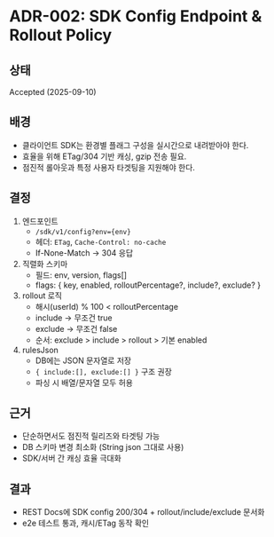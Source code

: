 # ADR-002: SDK Config Endpoint & Rollout Policy

## 상태
Accepted (2025-09-10)

## 배경
- 클라이언트 SDK는 환경별 플래그 구성을 실시간으로 내려받아야 한다.
- 효율을 위해 ETag/304 기반 캐싱, gzip 전송 필요.
- 점진적 롤아웃과 특정 사용자 타겟팅을 지원해야 한다.

## 결정
1. 엔드포인트
    - `/sdk/v1/config?env={env}`
    - 헤더: `ETag`, `Cache-Control: no-cache`
    - If-None-Match → 304 응답
2. 직렬화 스키마
    - 필드: env, version, flags[]
    - flags: { key, enabled, rolloutPercentage?, include?, exclude? }
3. rollout 로직
    - 해시(userId) % 100 < rolloutPercentage
    - include → 무조건 true
    - exclude → 무조건 false
    - 순서: exclude > include > rollout > 기본 enabled
4. rulesJson
    - DB에는 JSON 문자열로 저장
    - `{ include:[], exclude:[] }` 구조 권장
    - 파싱 시 배열/문자열 모두 허용

## 근거
- 단순하면서도 점진적 릴리즈와 타겟팅 가능
- DB 스키마 변경 최소화 (String json 그대로 사용)
- SDK/서버 간 캐싱 효율 극대화

## 결과
- REST Docs에 SDK config 200/304 + rollout/include/exclude 문서화
- e2e 테스트 통과, 캐시/ETag 동작 확인
